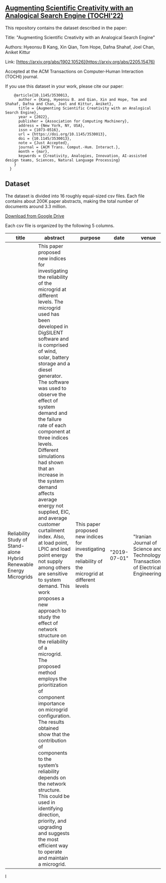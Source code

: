  ## [Augmenting Scientific Creativity with an Analogical Search Engine (TOCHI'22)](https://arxiv.org/abs/2205.15476)
 
This repository contains the dataset described in the paper:

Title: "Augmenting Scientific Creativity with an Analogical Search Engine"

Authors: Hyeonsu B Kang, Xin Qian, Tom Hope, Dafna Shahaf, Joel Chan, Aniket Kittur

Link: [https://arxiv.org/abs/1902.10526](https://arxiv.org/abs/2205.15476)

Accepted at the ACM Transactions on Computer-Human Interaction (TOCHI) journal.

If you use this dataset in your work, please cite our paper:

```
    @article{10.1145/3530013,
      author = {Kang, Hyeonsu B. and Qian, Xin and Hope, Tom and Shahaf, Dafna and Chan, Joel and Kittur, Aniket},
      title = {Augmenting Scientific Creativity with an Analogical Search Engine},
      year = {2022},
      publisher = {Association for Computing Machinery},
      address = {New York, NY, USA},
      issn = {1073-0516},
      url = {https://doi.org/10.1145/3530013},
      doi = {10.1145/3530013},
      note = {Just Accepted},
      journal = {ACM Trans. Comput.-Hum. Interact.},
      month = {mar},
      keywords = {Creativity, Analogies, Innovation, AI-assisted design teams, Sciences, Natural Language Processing}
    }
  }
```

## Dataset
The dataset is divided into 16 roughly equal-sized csv files. Each file contains about 200K paper abstracts, making the total number of documents around 3.3 million.

[Download from Google Drive](https://drive.google.com/drive/u/0/folders/1QOgEQ6q7B00J_T_5M60hHNDlt4-oQEWZ)

Each csv file is organized by the following 5 columns.

| title | abstract | purpose | date | venue | 
| --- | --- | --- | --- | --- |
| Reliability Study of Stand-alone Hybrid Renewable Energy Microgrids | This paper proposed new indices for investigating the reliability of the microgrid at different levels. The microgrid used has been developed in DigSILENT software and is comprised of wind, solar, battery storage and a diesel generator. The software was used to observe the effect of system demand and the failure rate of each component at three indices levels. Different simulations had shown that an increase in the system demand affects average energy not supplied, EIC, and average customer curtailment index. Also, at load point, LPIC and load point energy not supply among others are sensitive to system demand. This work proposes a new approach to study the effect of network structure on the reliability of a microgrid. The proposed method employs the prioritization of component importance on microgrid configuration. The results obtained show that the contribution of components to the system’s reliability depends on the network structure. This could be used in identifying direction, priority, and upgrading and suggests the most efficient way to operate and maintain a microgrid. | This paper proposed new indices for investigating the reliability of the microgrid at different levels | "2019-07-01" | "Iranian Journal of Science and Technology, Transactions of Electrical Engineering" | 

I
